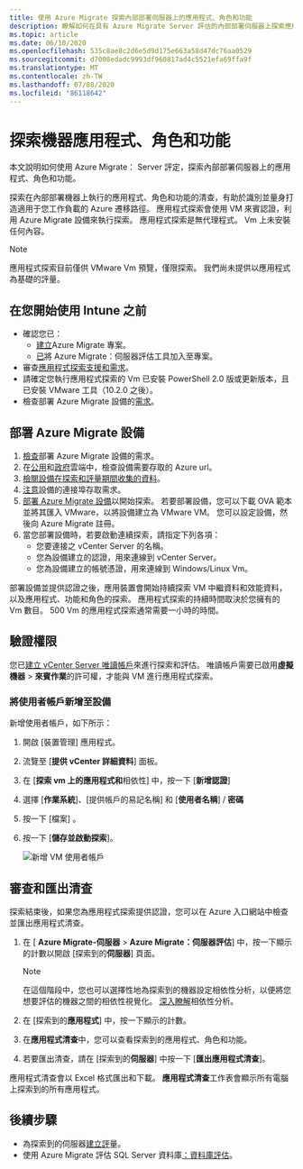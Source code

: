 ```yaml
---
title: 使用 Azure Migrate 探索內部部署伺服器上的應用程式、角色和功能
description: 瞭解如何在具有 Azure Migrate Server 評估的內部部署伺服器上探索應用程式、角色和功能。
ms.topic: article
ms.date: 06/10/2020
ms.openlocfilehash: 535c8ae8c2d6e5d9d175e663a58d47dc76aa0529
ms.sourcegitcommit: d7008edadc9993df960817ad4c5521efa69ffa9f
ms.translationtype: MT
ms.contentlocale: zh-TW
ms.lasthandoff: 07/08/2020
ms.locfileid: "86118642"
---
```

# <a name="discover-machine-apps-roles-and-features"></a>探索機器應用程式、角色和功能

本文說明如何使用 Azure Migrate： Server 評定，探索內部部署伺服器上的應用程式、角色和功能。

探索在內部部署機器上執行的應用程式、角色和功能的清查，有助於識別並量身打造適用于您工作負載的 Azure 遷移路徑。 應用程式探索會使用 VM 來賓認證，利用 Azure Migrate 設備來執行探索。 應用程式探索是無代理程式。 Vm 上未安裝任何內容。

> [!NOTE]
> 應用程式探索目前僅供 VMware Vm 預覽，僅限探索。 我們尚未提供以應用程式為基礎的評量。 


## <a name="before-you-start"></a>在您開始使用 Intune 之前

- 確認您已：
    - [建立](how-to-add-tool-first-time.md)Azure Migrate 專案。
    - [已](how-to-assess.md)將 Azure Migrate：伺服器評估工具加入至專案。
- 審查[應用程式探索支援和需求](migrate-support-matrix-vmware.md#vmware-requirements)。
- 請確定您執行應用程式探索的 Vm 已安裝 PowerShell 2.0 版或更新版本，且已安裝 VMware 工具（10.2.0 之後）。
- 檢查部署 Azure Migrate 設備的[需求](migrate-appliance.md)。


## <a name="deploy-the-azure-migrate-appliance"></a>部署 Azure Migrate 設備

1. [檢查](migrate-appliance.md#appliance---vmware)部署 Azure Migrate 設備的需求。
2. 在[公用](migrate-appliance.md#public-cloud-urls)和[政府](migrate-appliance.md#government-cloud-urls)雲端中，檢查設備需要存取的 Azure url。
3. [檢閱設備在探索和評量期間收集的資料](migrate-appliance.md#collected-data---vmware)。
4. [注意](migrate-support-matrix-vmware.md#port-access-requirements)設備的連接埠存取需求。
5. [部署 Azure Migrate 設備](how-to-set-up-appliance-vmware.md)以開始探索。 若要部署設備，您可以下載 OVA 範本並將其匯入 VMware，以將設備建立為 VMware VM。 您可以設定設備，然後向 Azure Migrate 註冊。
6. 當您部署設備時，若要啟動連續探索，請指定下列各項：
    - 您要連接之 vCenter Server 的名稱。
    - 您為設備建立的認證，用來連線到 vCenter Server。
    - 您為設備建立的帳號憑證，用來連線到 Windows/Linux Vm。

部署設備並提供認證之後，應用裝置會開始持續探索 VM 中繼資料和效能資料，以及應用程式、功能和角色的探索。  應用程式探索的持續時間取決於您擁有的 Vm 數目。 500 Vm 的應用程式探索通常需要一小時的時間。

## <a name="verify-permissions"></a>驗證權限

您已[建立 vCenter Server 唯讀帳戶](tutorial-prepare-vmware.md#set-up-permissions-for-assessment)來進行探索和評估。 唯讀帳戶需要已啟用**虛擬機器**  >  **來賓作業**的許可權，才能與 VM 進行應用程式探索。

### <a name="add-the-user-account-to-the-appliance"></a>將使用者帳戶新增至設備

新增使用者帳戶，如下所示：

1. 開啟 [裝置管理] 應用程式。 
2. 流覽至 [**提供 vCenter 詳細資料**] 面板。
3. 在 [**探索 vm 上的應用程式和**相依性] 中，按一下 [**新增認證**]
3. 選擇 [**作業系統**]、[提供帳戶的易記名稱] 和 [**使用者名稱**] / **密碼**
6. 按一下 [檔案] 。
7. 按一下 [**儲存並啟動探索**]。

    ![新增 VM 使用者帳戶](./media/how-to-create-group-machine-dependencies-agentless/add-vm-credential.png)


## <a name="review-and-export-the-inventory"></a>審查和匯出清查

探索結束後，如果您為應用程式探索提供認證，您可以在 Azure 入口網站中檢查並匯出應用程式清查。

1. 在 [ **Azure Migrate-伺服器**  >  **Azure Migrate：伺服器評估**] 中，按一下顯示的計數以開啟 [探索到的**伺服器**] 頁面。

    > [!NOTE]
    > 在這個階段中，您也可以選擇性地為探索到的機器設定相依性分析，以便將您想要評估的機器之間的相依性視覺化。 [深入瞭解](concepts-dependency-visualization.md)相依性分析。

2. 在 [探索到的**應用程式**] 中，按一下顯示的計數。
3. 在**應用程式清查**中，您可以查看探索到的應用程式、角色和功能。
4. 若要匯出清查，請在 [探索到的**伺服器**] 中按一下 [**匯出應用程式清查**]。

應用程式清查會以 Excel 格式匯出和下載。 **應用程式清查**工作表會顯示所有電腦上探索到的所有應用程式。

## <a name="next-steps"></a>後續步驟

- 為探索到的伺服器[建立評](how-to-create-assessment.md)量。
- 使用 Azure Migrate 評估 SQL Server 資料庫[：資料庫評估](/sql/dma/dma-assess-sql-data-estate-to-sqldb?view=sql-server-2017)。
